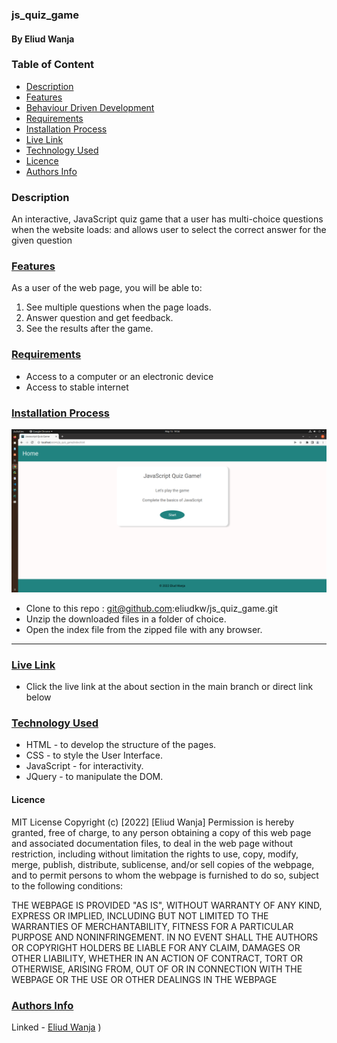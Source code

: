 <h3> js_quiz_game </h3>
<h4>By Eliud Wanja</h4>

<h3>Table of Content</h3>

- [Description](#description)
- [Features](#features)
- [Behaviour Driven Development](#Behaviour-Driven-Development)
- [Requirements](#requirements)
- [Installation Process](#installation-Process)
- [Live Link](#Live-Link)
- [Technology  Used](#technology-Used)
- [Licence](#licence)
- [Authors Info](#Authors-Info)

### Description

<p>An interactive, JavaScript quiz game that a user has multi-choice questions when the website loads: and allows 
user to select the correct answer for the given question</p>

### [Features](#features)

As a user of the web page, you will be able to:

1. See multiple questions when the page loads.
2. Answer question and get feedback.
3. See the results after the game.

### [Requirements](#requirements)

* Access to a computer or an electronic device
* Access to stable internet

### [Installation Process](#installation-Process)
<img src="./assets/images/start.png" sizes="250 * 250">


* Clone to this repo : git@github.com:eliudkw/js_quiz_game.git
* Unzip the downloaded files in a folder of choice.
* Open the index file from the zipped file with any browser.

 ****

### [Live Link](#Live-Link)

- Click the live link at the about section in the main branch or direct link below <br>

### [Technology  Used](#technology-Used)

* HTML - to develop the structure of the pages.
* CSS - to style the User Interface.
* JavaScript - for interactivity.
* JQuery - to manipulate the DOM.


#### Licence

MIT License
Copyright (c) [2022] [Eliud Wanja]
Permission is hereby granted, free of charge, to any person obtaining a copy
of this web page and associated documentation files, to deal
in the web page without restriction, including without limitation the rights
to use, copy, modify, merge, publish, distribute, sublicense, and/or sell
copies of the webpage, and to permit persons to whom the webpage is
furnished to do so, subject to the following conditions:

THE WEBPAGE IS PROVIDED "AS IS", WITHOUT WARRANTY OF ANY KIND, EXPRESS OR
IMPLIED, INCLUDING BUT NOT LIMITED TO THE WARRANTIES OF MERCHANTABILITY,
FITNESS FOR A PARTICULAR PURPOSE AND NONINFRINGEMENT. IN NO EVENT SHALL THE
AUTHORS OR COPYRIGHT HOLDERS BE LIABLE FOR ANY CLAIM, DAMAGES OR OTHER
LIABILITY, WHETHER IN AN ACTION OF CONTRACT, TORT OR OTHERWISE, ARISING FROM,
OUT OF OR IN CONNECTION WITH THE WEBPAGE OR THE USE OR OTHER DEALINGS IN THE
WEBPAGE

### [Authors Info](#Authors-Info)

Linked - [Eliud Wanja](https://www.linkedin.com/in/eliud-wanja)
)


